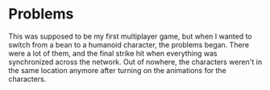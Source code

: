 # Problems

This was supposed to be my first multiplayer game, but when I wanted to switch from a bean to a humanoid character, the problems began. There were a lot of them, and the final strike hit when everything was synchronized across the network. Out of nowhere, the characters weren't in the same location anymore after turning on the animations for the characters.
